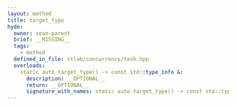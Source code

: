 ```yaml
---
layout: method
title: target_type
hyde:
  owner: sean-parent
  brief: __MISSING__
  tags:
    - method
  defined_in_file: stlab/concurrency/task.hpp
  overloads:
    static auto target_type() -> const std::type_info &:
      description: __OPTIONAL__
      return: __OPTIONAL__
      signature_with_names: static auto target_type() -> const std::type_info &
---
```

